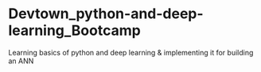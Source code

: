 # Devtown_python-and-deep-learning_Bootcamp
Learning basics of python and deep learning &amp; implementing it for building an ANN
